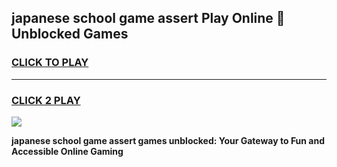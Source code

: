 
## japanese school game assert Play Online 👋 Unblocked Games
<h3>
<a href="https://news.freeplayer.one?title=japanese_school_game_assert&ref=17GH">CLICK TO PLAY</a></h3>
<hr>

<h3>
<a href="https://news.freeplayer.one?title=japanese_school_game_assert&ref=17GH">CLICK 2 PLAY</a>
  
</h3>

<a href="https://news.freeplayer.one?title=japanese_school_game_assert&ref=17GH/"><img src="https://clearcache.store/games.png"></a>


**japanese school game assert games unblocked: Your Gateway to Fun and Accessible Online Gaming**
